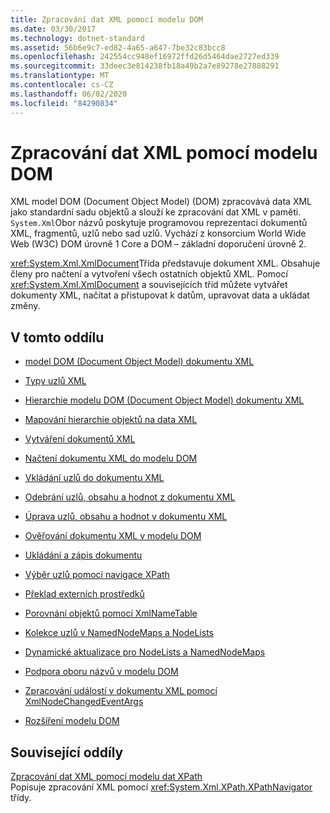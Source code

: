 ```yaml
---
title: Zpracování dat XML pomocí modelu DOM
ms.date: 03/30/2017
ms.technology: dotnet-standard
ms.assetid: 56b6e9c7-ed82-4a65-a647-7be32c83bcc8
ms.openlocfilehash: 242554cc948ef16972ffd26d5464dae2727ed339
ms.sourcegitcommit: 33deec3e814238fb18a49b2a7e89278e27888291
ms.translationtype: MT
ms.contentlocale: cs-CZ
ms.lasthandoff: 06/02/2020
ms.locfileid: "84290834"
---
```

# <a name="process-xml-data-using-the-dom-model"></a>Zpracování dat XML pomocí modelu DOM
XML model DOM (Document Object Model) (DOM) zpracovává data XML jako standardní sadu objektů a slouží ke zpracování dat XML v paměti. `System.Xml`Obor názvů poskytuje programovou reprezentaci dokumentů XML, fragmentů, uzlů nebo sad uzlů. Vychází z konsorcium World Wide Web (W3C) DOM úrovně 1 Core a DOM – základní doporučení úrovně 2.  
  
 <xref:System.Xml.XmlDocument>Třída představuje dokument XML. Obsahuje členy pro načtení a vytvoření všech ostatních objektů XML. Pomocí <xref:System.Xml.XmlDocument> a souvisejících tříd můžete vytvářet dokumenty XML, načítat a přistupovat k datům, upravovat data a ukládat změny.  
  
## <a name="in-this-section"></a>V tomto oddílu  
  
- [model DOM (Document Object Model) dokumentu XML](xml-document-object-model-dom.md)  
  
- [Typy uzlů XML](types-of-xml-nodes.md)  
  
- [Hierarchie modelu DOM (Document Object Model) dokumentu XML](xml-document-object-model-dom-hierarchy.md)  
  
- [Mapování hierarchie objektů na data XML](mapping-the-object-hierarchy-to-xml-data.md)  
  
- [Vytváření dokumentů XML](xml-document-creation.md)  
  
- [Načtení dokumentu XML do modelu DOM](reading-an-xml-document-into-the-dom.md)  
  
- [Vkládání uzlů do dokumentu XML](inserting-nodes-into-an-xml-document.md)  
  
- [Odebrání uzlů, obsahu a hodnot z dokumentu XML](removing-nodes-content-and-values-from-an-xml-document.md)  
  
- [Úprava uzlů, obsahu a hodnot v dokumentu XML](modifying-nodes-content-and-values-in-an-xml-document.md)  
  
- [Ověřování dokumentu XML v modelu DOM](validating-an-xml-document-in-the-dom.md)  
  
- [Ukládání a zápis dokumentu](saving-and-writing-a-document.md)  
  
- [Výběr uzlů pomocí navigace XPath](select-nodes-using-xpath-navigation.md)  
  
- [Překlad externích prostředků](resolving-external-resources.md)  
  
- [Porovnání objektů pomocí XmlNameTable](object-comparison-using-xmlnametable.md)  
  
- [Kolekce uzlů v NamedNodeMaps a NodeLists](node-collections-in-namednodemaps-and-nodelists.md)  
  
- [Dynamické aktualizace pro NodeLists a NamedNodeMaps](dynamic-updates-to-nodelists-and-namednodemaps.md)  
  
- [Podpora oboru názvů v modelu DOM](namespace-support-in-the-dom.md)  
  
- [Zpracování událostí v dokumentu XML pomocí XmlNodeChangedEventArgs](event-handling-in-an-xml-document-using-the-xmlnodechangedeventargs.md)  
  
- [Rozšíření modelu DOM](extending-the-dom.md)  
  
## <a name="related-sections"></a>Související oddíly  
 [Zpracování dat XML pomocí modelu dat XPath](process-xml-data-using-the-xpath-data-model.md)  
 Popisuje zpracování XML pomocí <xref:System.Xml.XPath.XPathNavigator> třídy.

